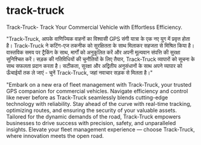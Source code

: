 # track-truck
Track-Truck- Track Your Commercial Vehicle with Effortless Efficiency.

"Track-Truck, आपके वाणिज्यिक वाहनों का विश्वासी GPS संगी यात्रा के एक नए युग में प्रवृत्त होता है। Track-Truck ने कटिंग-एज तकनीक को सुरक्षितता के साथ मिलाकर सहजता से मिश्रित किया है। वास्तविक समय पर ट्रैकिंग के साथ, मार्गों को अनुकूलित करें और अपनी मूल्यवान संपत्ति की सुरक्षा सुनिश्चित करें। सड़क की गतिविधियों की चुनौतियों के लिए तैयार, Track-Truck व्यापारों को सूचना के साथ सफलता प्रदान करता है। सटीकता, सुरक्षा और अद्वितीय अनुसंधानों के साथ अपने व्यापार को ऊँचाईयों तक ले जाएं - चुनें Track-Truck, जहां नवाचार सड़क से मिलता है।"

"Embark on a new era of fleet management with Track-Truck, your trusted GPS companion for commercial vehicles. Navigate efficiency and control like never before as Track-Truck seamlessly blends cutting-edge technology with reliability. Stay ahead of the curve with real-time tracking, optimizing routes, and ensuring the security of your valuable assets. Tailored for the dynamic demands of the road, Track-Truck empowers businesses to drive success with precision, safety, and unparalleled insights. Elevate your fleet management experience — choose Track-Truck, where innovation meets the open road.
